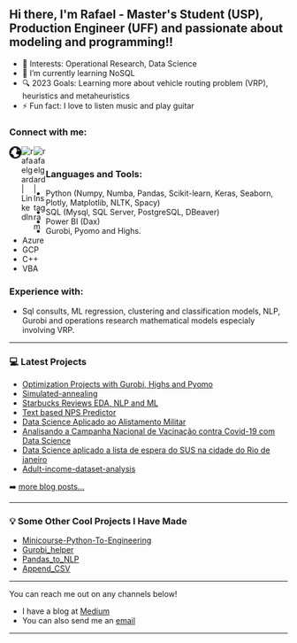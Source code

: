 ## Hi there, I'm Rafael - Master's Student (USP), Production Engineer (UFF) and passionate about modeling and programming!!

- 📝 Interests: Operational Research, Data Science
- 🌱 I’m currently learning NoSQL
- 🔍 2023 Goals: Learning more about vehicle routing problem (VRP), heuristics and metaheuristics
- ⚡ Fun fact: I love to listen music and play guitar


### Connect with me:

[<img align="left" alt="codeSTACKr.com" width="22px" src="https://raw.githubusercontent.com/iconic/open-iconic/master/svg/globe.svg" />][website]
[<img align="left" alt="rafaelgard | LinkedIn" width="22px" src="https://cdn.jsdelivr.net/npm/simple-icons@v3/icons/linkedin.svg" />][linkedin]
[<img align="left" alt="rafaelgard | Instagram" width="22px" src="https://cdn.jsdelivr.net/npm/simple-icons@v3/icons/instagram.svg" />][instagram]
<br />

### Languages and Tools:

- Python (Numpy, Numba, Pandas, Scikit-learn, Keras, Seaborn, Plotly, Matplotlib, NLTK, Spacy)
- SQL (Mysql, SQL Server, PostgreSQL, DBeaver)
- Power BI (Dax)
- Gurobi, Pyomo and Highs.
- Azure
- GCP
- C++
- VBA 


### Experience with:

- Sql consults, ML regression, clustering and classification models, NLP, Gurobi and operations research mathematical models especialy involving VRP.

---

### 💻 Latest Projects

<!-- BLOG-POST-LIST:START -->
- [Optimization Projects with Gurobi, Highs and Pyomo](https://github.com/rafaelgard/Projetos_de_Otimizacao_com_Gurobi_Highs_e_Pyomo)
- [Simulated-annealing](https://github.com/rafaelgard/Simulated-annealing)
- [Starbucks Reviews EDA, NLP and ML](https://github.com/rafaelgard/Starbucks_Reviews_EDA_NLP_ML)
- [Text based NPS Predictor](https://github.com/rafaelgard/text_based_nps_predictor)
- [Data Science Aplicado ao Alistamento Militar](https://rafael-gardel.medium.com/data-science-aplicado-ao-alistamento-militar-411b727bbbb3)
- [Analisando a Campanha Nacional de Vacinação contra Covid-19 com Data Science](https://rafael-gardel.medium.com/analisando-a-campanha-nacional-de-vacina%C3%A7%C3%A3o-contra-covid-19-com-data-science-621d6dc06f7c)
- [Data Science aplicado a lista de espera do SUS na cidade do Rio de janeiro](https://rafael-gardel.medium.com/data-science-aplicado-a-lista-de-espera-do-sus-na-cidade-do-rio-de-janeiro-2203ade764ac)
- [Adult-income-dataset-analysis](https://github.com/rafaelgard/Adult-income-dataset-analysis)
<!-- BLOG-POST-LIST:END -->

➡️ [more blog posts...](https://rafael-gardel.medium.com)

---

### 💡 Some Other Cool Projects I Have Made

<!-- BLOG-POST-LIST:START -->
- [Minicourse-Python-To-Engineering](https://github.com/rafaelgard/Minicurso-Python-Para-Engenharia)
- [Gurobi_helper](https://github.com/rafaelgard/Gurobi_helper)
- [Pandas_to_NLP](https://github.com/rafaelgard/Pandas_to_NLP)
- [Append_CSV](https://github.com/rafaelgard/Junta_CSV)
<!-- BLOG-POST-LIST:END -->

---
You can reach me out on any channels below!

- I have a blog at [Medium](https://https://rafael-gardel.medium.com/)
- You can also send me an [email](mailto:rafaelgardel@usp.br)
---

[linkedin]: https://www.linkedin.com/in/rafael-gardel-b1976999/
[website]: https://rafael-gardel.medium.com/
[instagram]: https://www.instagram.com/rafaelgard/

